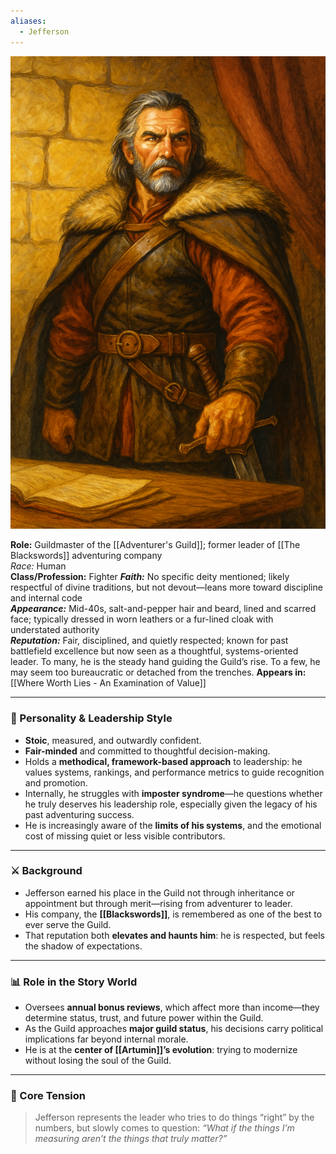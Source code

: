 ```yaml
---
aliases:
  - Jefferson
---
```

![Jefferson Blacksword](Jeffersonblacksword.png)

**Role:** Guildmaster of the [[Adventurer's Guild]]; former leader of [[The Blackswords]] adventuring company  
*Race:* Human  
**Class/Profession:** Fighter
***Faith:*** No specific deity mentioned; likely respectful of divine traditions, but not devout—leans more toward discipline and internal code  
***Appearance:*** Mid-40s, salt-and-pepper hair and beard, lined and scarred face; typically dressed in worn leathers or a fur-lined cloak with understated authority  
***Reputation:*** Fair, disciplined, and quietly respected; known for past battlefield excellence but now seen as a thoughtful, systems-oriented leader. To many, he is the steady hand guiding the Guild’s rise. To a few, he may seem too bureaucratic or detached from the trenches.
**Appears in:** [[Where Worth Lies - An Examination of Value]]

---

### 🧠 Personality & Leadership Style

- **Stoic**, measured, and outwardly confident.
- **Fair-minded** and committed to thoughtful decision-making.
- Holds a **methodical, framework-based approach** to leadership: he values systems, rankings, and performance metrics to guide recognition and promotion.
- Internally, he struggles with **imposter syndrome**—he questions whether he truly deserves his leadership role, especially given the legacy of his past adventuring success.
- He is increasingly aware of the **limits of his systems**, and the emotional cost of missing quiet or less visible contributors. 

---

### ⚔️ Background

- Jefferson earned his place in the Guild not through inheritance or appointment but through merit—rising from adventurer to leader.
- His company, the **[[Blackswords]]**, is remembered as one of the best to ever serve the Guild.
- That reputation both **elevates and haunts him**: he is respected, but feels the shadow of expectations.

---

### 📊 Role in the Story World

- Oversees **annual bonus reviews**, which affect more than income—they determine status, trust, and future power within the Guild.
- As the Guild approaches **major guild status**, his decisions carry political implications far beyond internal morale.
- He is at the **center of [[Artumin]]’s evolution**: trying to modernize without losing the soul of the Guild.

---

### 🧩 Core Tension

> Jefferson represents the leader who tries to do things “right” by the numbers, but slowly comes to question: _“What if the things I’m measuring aren’t the things that truly matter?”_